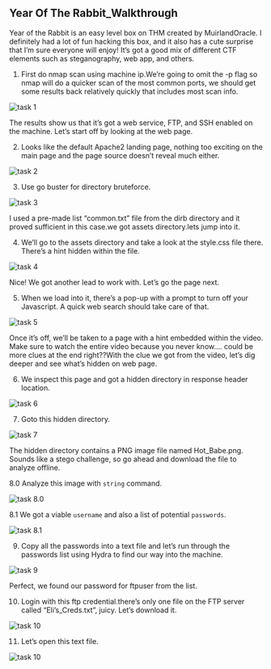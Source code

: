 ## Year Of The Rabbit_Walkthrough

Year of the Rabbit is an easy level box on THM created by MuirlandOracle. I definitely had a lot of fun hacking this box, and it also has a cute surprise that I’m sure everyone will enjoy! It’s got a good mix of different CTF elements such as steganography, web app, and others.

1. First do nmap scan using machine ip.We’re going to omit the -p flag so nmap will do a quicker scan of the most common ports, we should get some results back relatively quickly that includes most scan info.

![task 1](https://github.com/geeksniper/my-TryHackMe-Writeups/blob/0262db8f58e8e50000e2720ff86536ff313761be/Year-Of-The-Rabit_Walkthrough/yearoftherabit-img/1.%20nmap-scan.png)

The results show us that it’s got a web service, FTP, and SSH enabled on the machine. Let’s start off by looking at the web page.

2. Looks like the default Apache2 landing page, nothing too exciting on the main page and the page source doesn’t reveal much either.

![task 2](https://github.com/geeksniper/my-TryHackMe-Writeups/blob/81d426b322701c188782f2914ba8166ae28b51a9/Year-Of-The-Rabit_Walkthrough/yearoftherabit-img/2.%20default-siteview.png)

3. Use go buster for directory bruteforce.

![task 3](https://github.com/geeksniper/my-TryHackMe-Writeups/blob/5b4b28b78db2622295c1262d0088841a6c47d765/Year-Of-The-Rabit_Walkthrough/yearoftherabit-img/3.%20got-hidden-directory.png)

I used a pre-made list “common.txt” file from the dirb directory and it proved sufficient in this case.we got assets directory.lets jump into it.

4. We’ll go to the assets directory and take a look at the style.css file there. There’s a hint hidden within the file.

![task 4](https://github.com/geeksniper/my-TryHackMe-Writeups/blob/f56ab7216e2b15f827b8243e5243787bf9a2e640/Year-Of-The-Rabit_Walkthrough/yearoftherabit-img/4.%20got-hidden-directory-in-css-comment.png)

Nice! We got another lead to work with. Let’s go the page next.

5. When we load into it, there’s a pop-up with a prompt to turn off your Javascript. A quick web search should take care of that.

![task 5](https://github.com/geeksniper/my-TryHackMe-Writeups/blob/f56ab7216e2b15f827b8243e5243787bf9a2e640/Year-Of-The-Rabit_Walkthrough/yearoftherabit-img/5.%20its-popup-js-error.png)

Once it’s off, we’ll be taken to a page with a hint embedded within the video. Make sure to watch the entire video because you never know…. could be more clues at the end right??With the clue we got from the video, let’s dig deeper and see what’s hidden on web page.

6. We inspect this page and got a hidden directory in response header location.

![task 6](https://github.com/geeksniper/my-TryHackMe-Writeups/blob/f56ab7216e2b15f827b8243e5243787bf9a2e640/Year-Of-The-Rabit_Walkthrough/yearoftherabit-img/6.%20we-inspect-this-phpfile-and-got-hidendirectory-in-response-header.png)

7. Goto this hidden directory.

![task 7](https://github.com/geeksniper/my-TryHackMe-Writeups/blob/6f9a6be88bf657fd2b273f68eafbe2abebd96045/Year-Of-The-Rabit_Walkthrough/yearoftherabit-img/7.%20goto-this-directory-got-a-picture-download-it.png)

The hidden directory contains a PNG image file named Hot_Babe.png. Sounds like a stego challenge, so go ahead and download the file to analyze offline.

8.0 Analyze this image with `string` command.

![task 8.0](https://github.com/geeksniper/my-TryHackMe-Writeups/blob/6f9a6be88bf657fd2b273f68eafbe2abebd96045/Year-Of-The-Rabit_Walkthrough/yearoftherabit-img/8.0%20see-the-string-value-of-this-image.png)

8.1 We got a viable `username` and also a list of potential `passwords`.

![task 8.1](https://github.com/geeksniper/my-TryHackMe-Writeups/blob/6f9a6be88bf657fd2b273f68eafbe2abebd96045/Year-Of-The-Rabit_Walkthrough/yearoftherabit-img/8.1%20got-ftp-user-name-and-password.png)

9. Copy all the passwords into a text file and let’s run through the passwords list using Hydra to find our way into the machine.

![task 9](https://github.com/geeksniper/my-TryHackMe-Writeups/blob/2d1ea345944f16606cdeaa895fa9d33350daea5a/Year-Of-The-Rabit_Walkthrough/yearoftherabit-img/9.%20use-hydra-for-password-bruteforce-and-got-ftp-password.png)

Perfect, we found our password for ftpuser from the list.

10. Login with this ftp credential.there’s only one file on the FTP server called “Eli’s_Creds.txt”, juicy. Let’s download it.

![task 10](https://github.com/geeksniper/my-TryHackMe-Writeups/blob/2d1ea345944f16606cdeaa895fa9d33350daea5a/Year-Of-The-Rabit_Walkthrough/yearoftherabit-img/10.%20login-ftp-got-a-file-download-the-file.png)

11. Let’s open this text file.

![task 10](https://github.com/geeksniper/my-TryHackMe-Writeups/blob/2d1ea345944f16606cdeaa895fa9d33350daea5a/Year-Of-The-Rabit_Walkthrough/yearoftherabit-img/11.%20open-the-file-got-this-now-need-to-decode.png)











